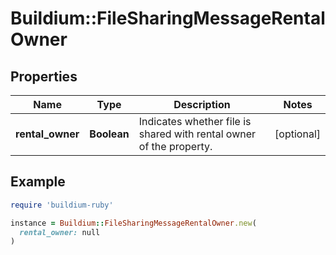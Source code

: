 # Buildium::FileSharingMessageRentalOwner

## Properties

| Name | Type | Description | Notes |
| ---- | ---- | ----------- | ----- |
| **rental_owner** | **Boolean** | Indicates whether file is shared with rental owner of the property. | [optional] |

## Example

```ruby
require 'buildium-ruby'

instance = Buildium::FileSharingMessageRentalOwner.new(
  rental_owner: null
)
```

